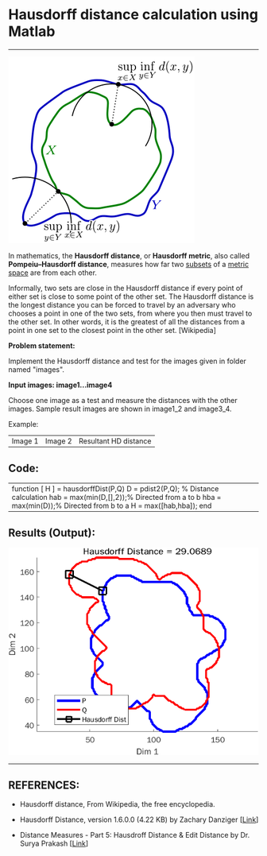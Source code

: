 # Hausdorff distance calculation using Matlab

* * *


![image alt text](image_0.png)

In mathematics, the **Hausdorff distance**, or **Hausdorff metric**, also called **Pompeiu–Hausdorff distance**, measures how far two [subsets](https://en.wikipedia.org/wiki/Subset) of a [metric space](https://en.wikipedia.org/wiki/Metric_space) are from each other.

Informally, two sets are close in the Hausdorff distance if every point of either set is close to some point of the other set. The Hausdorff distance is the longest distance you can be forced to travel by an adversary who chooses a point in one of the two sets, from where you then must travel to the other set. In other words, it is the greatest of all the distances from a point in one set to the closest point in the other set. [Wikipedia]

**Problem statement:**

Implement the Hausdorff distance and test for the images given in folder named "images".

**Input images: image1...image4**

Choose one image as a test and measure the distances with the other images. Sample result images are shown in image1_2 and image3_4.

Example:

<table>
  <tr>
    <td>
Image 1</td>
    <td>
Image 2</td>
    <td>
Resultant HD distance</td>
  </tr>
</table>


## Code:

<table>
  <tr>
    <td>function [ H ] = hausdorffDist(P,Q)
   D = pdist2(P,Q); % Distance calculation
   hab = max(min(D,[],2));% Directed from a to b
   hba = max(min(D));% Directed from b to a
   H = max([hab,hba]);
end</td>
  </tr>
</table>


## Results (Output):

![image alt text](image_1.png)

* * *


## REFERENCES:

* Hausdorff distance, From Wikipedia, the free encyclopedia.

* Hausdorff Distance, version 1.6.0.0 (4.22 KB) by Zachary Danziger [[Link](https://in.mathworks.com/matlabcentral/fileexchange/26738-hausdorff-distance)]

* Distance Measures - Part 5: Hausdroff Distance & Edit Distance by Dr. Surya Prakash [[Link](https://www.youtube.com/watch?v=cmzL8b5Z7CY)]


